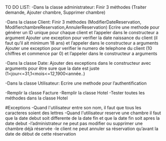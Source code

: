 TO DO LIST:
-Dans la classe administrateur:
Finir 3 méthodes (Traiter demande, Ajouter chambre, Supprimer chambre)

-Dans la classe Client:
Finir 3 méthodes (ModifierDateReservation, ModifierchambreReservation,AnnulerReservation)
Ecrire une methode pour générer un ID unique pour chaque client et l’appeler dans le constructeur a argument
Ajouter une exception pour verifier la date naissance du client (il faut qu’il ait minimum 18 ans) et l’appeler dans le constructeur a arguments
Ajouter une exception pour verifier le numero de telephone du client (10 chiffres et commence par 0) et l’appeler dans le constructeur a arguments

-Dans la classe Date:
Ajouter des exceptions dans le constructeur avec arguments pour être sure que la date est juste (1<jour<=31,1<mois<=12,1900<année..)

-Dans la classe Utilisateur: Ecrire une methode pour l’authentification

-Remplir la classe Facture
-Remplir la classe Hotel
-Tester toutes les méthodes dans la classe Hotel




#Exceptions
-Quand l'utilisateur entre son nom, il faut que tous les caracteres soient des lettres
-Quand l'utilisateur reserve une chambre il faut que la date debut soit differente de la date fin et que la date fin soit apres la date debut
-l’administrateur ne peut pas modifier ou supprimer une chambre déjà réservée
-le client ne peut annuler sa réservation qu’avant la date de début de cette réservation
